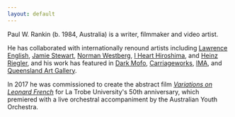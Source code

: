 ```yaml
---
layout: default
---
```


Paul W. Rankin (b. 1984, Australia) is a writer, filmmaker and video
artist.

He has collaborated with internationally renound artists including
[Lawrence English], [Jamie Stewart], [Norman Westberg], [I&nbsp;Heart
Hiroshima][ihh], and [Heinz Riegler], and his work has featured in [Dark
Mofo], [Carriageworks], [IMA], and [Queensland Art Gallery][qag].

In 2017 he was commissioned to create the abstract film [_Variations on
Leonard French_][vlf] for La&nbsp;Trobe University's 50th anniversary,
which premiered with a live orchestral accompaniment by the Australian
Youth Orchestra.


[ihh]: http://ihearthiroshima.com
[lawrence english]: https://www.lawrenceenglish.com/
[norman westberg]: https://en.wikipedia.org/wiki/Norman_Westberg
[heinz riegler]: https://www.heinzriegler.com/
[jamie stewart]: https://en.wikipedia.org/wiki/Jamie_Stewart_(musician)
[tamil rogeon]: http://www.tamilrogeon.com/
[vlf]: /variations/
[room40]: https://room40.org/
[dark mofo]: https://darkmofo.net.au/
[carriageworks]: https://carriageworks.com.au/
[ima]: https://ima.org.au/
[qag]: https://www.qagoma.qld.gov.au/
[fulcrum arts]: https://www.fulcrumarts.org/
